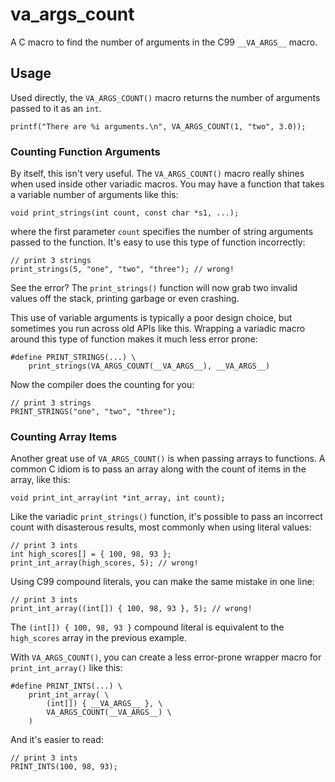 va_args_count
=============

A C macro to find the number of arguments in the C99 `__VA_ARGS__` macro.


Usage
-----

Used directly, the `VA_ARGS_COUNT()` macro returns the number of arguments 
passed to it as an `int`.

    printf("There are %i arguments.\n", VA_ARGS_COUNT(1, "two", 3.0));


### Counting Function Arguments

By itself, this isn't very useful. The `VA_ARGS_COUNT()` macro really shines 
when used inside other variadic macros. You may have a function that takes a 
variable number of arguments like this:

    void print_strings(int count, const char *s1, ...);
    
where the first parameter `count` specifies the number of string arguments
passed to the function. It's easy to use this type of function incorrectly:

    // print 3 strings
    print_strings(5, "one", "two", "three"); // wrong!

See the error? The `print_strings()` function will now grab two invalid values
off the stack, printing garbage or even crashing.

This use of variable arguments is typically a poor design choice, but sometimes 
you run across old APIs like this. Wrapping a variadic macro around this type 
of function makes it much less error prone:

    #define PRINT_STRINGS(...) \
        print_strings(VA_ARGS_COUNT(__VA_ARGS__), __VA_ARGS__)

Now the compiler does the counting for you:

    // print 3 strings
    PRINT_STRINGS("one", "two", "three");


### Counting Array Items

Another great use of `VA_ARGS_COUNT()` is when passing arrays to functions. A 
common C idiom is to pass an array along with the count of items in the array, 
like this:

    void print_int_array(int *int_array, int count);

Like the variadic `print_strings()` function, it's possible to pass an 
incorrect count with disasterous results, most commonly when using literal 
values:

    // print 3 ints
    int high_scores[] = { 100, 98, 93 };
    print_int_array(high_scores, 5); // wrong!

Using C99 compound literals, you can make the same mistake in one line:

    // print 3 ints
    print_int_array((int[]) { 100, 98, 93 }, 5); // wrong!

The `(int[]) { 100, 98, 93 }` compound literal is equivalent to the 
`high_scores` array in the previous example.

With `VA_ARGS_COUNT()`, you can create a less error-prone wrapper macro for 
`print_int_array()` like this:

    #define PRINT_INTS(...) \
        print_int_array( \
            (int[]) { __VA_ARGS__ }, \
            VA_ARGS_COUNT(__VA_ARGS__) \
        )

And it's easier to read:

    // print 3 ints
    PRINT_INTS(100, 98, 93);
